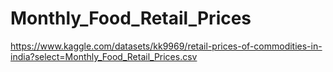 # Monthly_Food_Retail_Prices
https://www.kaggle.com/datasets/kk9969/retail-prices-of-commodities-in-india?select=Monthly_Food_Retail_Prices.csv
